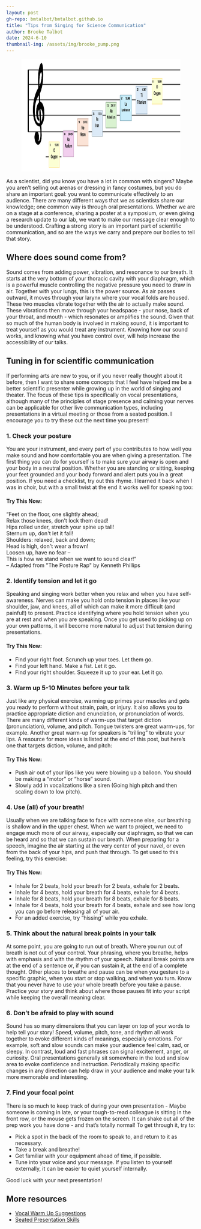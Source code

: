 ```yaml
---
layout: post
gh-repo: bmtalbot/bmtalbot.github.io
title: "Tips from Singing for Science Communication"
author: Brooke Talbot
date: 2024-6-10
thumbnail-img: /assets/img/brooke_pump.png
---
```

<figure>
<img src="/assets/img/Elemental_Music.png" alt="A musical bar of a scale where each note is replaced with a symbol from the periodic table of elements"  width="800" height="300"> 
</figure>

As a scientist, did you know you have a lot in common with singers? Maybe you aren’t selling out arenas or dressing in fancy costumes, but you do share an important goal: you want to communicate effectively to an audience. There are many different ways that we as scientists share our knowledge; one common way is through oral presentations. Whether we are on a stage at a conference, sharing a poster at a symposium, or even giving a research update to our lab, we want to make our message clear enough to be understood. Crafting a strong story is an important part of scientific communication, and so are the ways we carry and prepare our bodies to tell that story.

## Where does sound come from?

Sound comes from adding power, vibration, and resonance to our breath. It starts at the very bottom of your thoracic cavity with your diaphragm, which is a powerful muscle controlling the negative pressure you need to draw in air. Together with your lungs, this is the power source. As air passes outward, it moves through your larynx where your vocal folds are housed. These two muscles vibrate together with the air to actually make sound. These vibrations then move through your headspace - your nose, back of your throat, and mouth - which resonates or amplifies the sound. Given that so much of the human body is involved in making sound, it is important to treat yourself as you would treat any instrument. Knowing how our sound works, and knowing what you have control over, will help increase the accessibility of our talks.

## Tuning in for scientific communication

If performing arts are new to you, or if you never really thought about it before, then I want to share some concepts that I feel have helped me be a better scientific presenter while growing up in the world of singing and theater. The focus of these tips is specifically on vocal presentations, although many of the principles of stage presence and calming your nerves can be applicable for other live communication types, including presentations in a virtual meeting or those from a seated position. I encourage you to try these out the next time you present!

### 1. Check your posture

You are your instrument, and every part of you contributes to how well you make sound and how comfortable you are when giving a presentation. The first thing you can do for yourself is to make sure your airway is open and your body in a neutral position. Whether you are standing or sitting, keeping your feet grounded and your body forward and alert puts you in a great position. If you need a checklist, try out this rhyme. I learned it back when I was in choir, but with a small twist at the end it works well for speaking too:

#### Try This Now:
“Feet on the floor, one slightly ahead;  
Relax those knees, don't lock them dead!  
Hips rolled under, stretch your spine up tall!  
Sternum up, don't let it fall!  
Shoulders: relaxed, back and down;  
Head is high, don't wear a frown!  
Loosen up, have no fear –  
This is how we stand when we want to sound clear!”  
– Adapted from "The Posture Rap" by Kenneth Phillips

### 2. Identify tension and let it go

Speaking and singing work better when you relax and when you have self-awareness. Nerves can make you hold onto tension in places like your shoulder, jaw, and knees, all of which can make it more difficult (and painful!) to present. Practice identifying where you hold tension when you are at rest and when you are speaking. Once you get used to picking up on your own patterns, it will become more natural to adjust that tension during presentations.

#### Try This Now:
- Find your right foot. Scrunch up your toes. Let them go.
- Find your left hand. Make a fist. Let it go.
- Find your right shoulder. Squeeze it up to your ear. Let it go.

### 3. Warm up 5-10 Minutes before your talk

Just like any physical exercise, warming up primes your muscles and gets you ready to perform without strain, pain, or injury. It also allows you to practice appropriate diction and enunciation, or pronunciation of words. There are many different kinds of warm-ups that target diction (pronunciation), volume, and pitch. Tongue twisters are great warm-ups, for example. Another great warm-up for speakers is “trilling” to vibrate your lips. A resource for more ideas is listed at the end of this post, but here’s one that targets diction, volume, and pitch:

#### Try This Now:
- Push air out of your lips like you were blowing up a balloon. You should be making a “motor” or “horse” sound.
- Slowly add in vocalizations like a siren (Going high pitch and then scaling down to low pitch).

### 4. Use (all) of your breath!

Usually when we are talking face to face with someone else, our breathing is shallow and in the upper chest. When we want to project, we need to engage much more of our airway, especially our diaphragm, so that we can be heard and so that we can sustain our breath. When preparing for a speech, imagine the air starting at the very center of your navel, or even from the back of your hips, and push that through. To get used to this feeling, try this exercise:

#### Try This Now:
- Inhale for 2 beats, hold your breath for 2 beats, exhale for 2 beats.
- Inhale for 4 beats, hold your breath for 4 beats, exhale for 4 beats.
- Inhale for 8 beats, hold your breath for 8 beats, exhale for 8 beats.
- Inhale for 4 beats, hold your breath for 4 beats, exhale and see how long you can go before releasing all of your air.
- For an added exercise, try “hissing” while you exhale.

### 5. Think about the natural break points in your talk

At some point, you are going to run out of breath. Where you run out of breath is not out of your control. Your phrasing, where you breathe, helps with emphasis and with the rhythm of your speech. Natural break points are at the end of a sentence or, if you can sustain it, at the end of a complete thought. Other places to breathe and pause can be when you gesture to a specific graphic, when you start or stop walking, and when you turn. Know that you never have to use your whole breath before you take a pause. Practice your story and think about where those pauses fit into your script while keeping the overall meaning clear.

### 6. Don’t be afraid to play with sound

Sound has so many dimensions that you can layer on top of your words to help tell your story! Speed, volume, pitch, tone, and rhythm all work together to evoke different kinds of meanings, especially emotions. For example, soft and slow sounds can make your audience feel calm, sad, or sleepy. In contrast, loud and fast phrases can signal excitement, anger, or curiosity. Oral presentations generally sit somewhere in the loud and slow area to evoke confidence and instruction. Periodically making specific changes in any direction can help draw in your audience and make your talk more memorable and interesting.

### 7. Find your focal point

There is so much to keep track of during your own presentation - Maybe someone is coming in late, or your tough-to-read colleague is sitting in the front row, or the mouse gets frozen on the screen. It can shake out all of the prep work you have done - and that’s totally normal! To get through it, try to:
- Pick a spot in the back of the room to speak to, and return to it as necessary.
- Take a break and breathe!
- Get familiar with your equipment ahead of time, if possible.
- Tune into your voice and your message. If you listen to yourself externally, it can be easier to quiet yourself internally.

Good luck with your next presentation! 

## More resources 
- [Vocal Warm Up Suggestions](https://www.scienceofpeople.com/vocal-warm-ups/)
- [Seated Presentation Skills](https://voiceandspeech.com/portfolio-item/seated-presentation-skills-tips-for-presentation-from-a-chair/)
